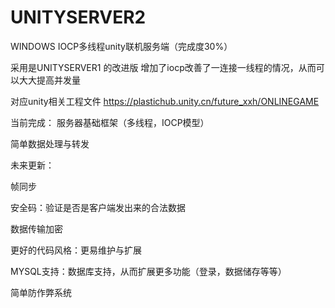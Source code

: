 # UNITYSERVER2
WINDOWS IOCP多线程unity联机服务端（完成度30%）


采用是UNITYSERVER1 的改进版  增加了iocp改善了一连接一线程的情况，从而可以大大提高并发量

对应unity相关工程文件 https://plastichub.unity.cn/future_xxh/ONLINEGAME

当前完成：
服务器基础框架（多线程，IOCP模型）

简单数据处理与转发


未来更新：

 帧同步
 
安全码：验证是否是客户端发出来的合法数据

数据传输加密

更好的代码风格：更易维护与扩展

MYSQL支持：数据库支持，从而扩展更多功能（登录，数据储存等等）

简单防作弊系统
